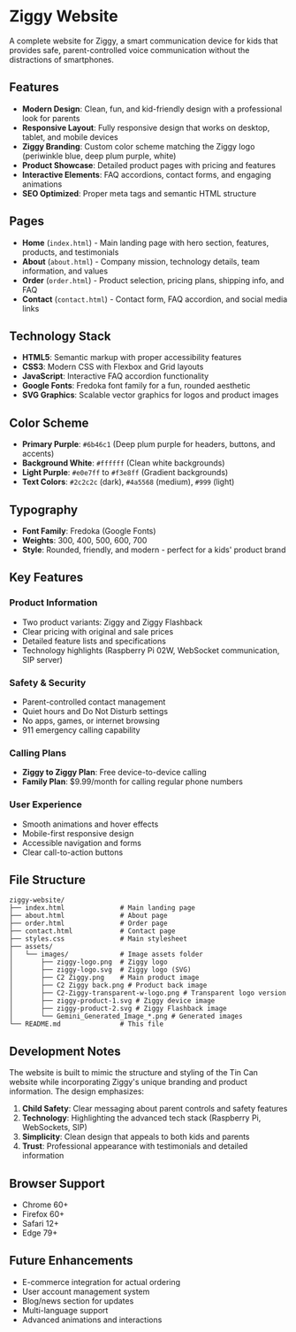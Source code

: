 # Ziggy Website

A complete website for Ziggy, a smart communication device for kids that provides safe, parent-controlled voice communication without the distractions of smartphones.

## Features

- **Modern Design**: Clean, fun, and kid-friendly design with a professional look for parents
- **Responsive Layout**: Fully responsive design that works on desktop, tablet, and mobile devices
- **Ziggy Branding**: Custom color scheme matching the Ziggy logo (periwinkle blue, deep plum purple, white)
- **Product Showcase**: Detailed product pages with pricing and features
- **Interactive Elements**: FAQ accordions, contact forms, and engaging animations
- **SEO Optimized**: Proper meta tags and semantic HTML structure

## Pages

- **Home** (`index.html`) - Main landing page with hero section, features, products, and testimonials
- **About** (`about.html`) - Company mission, technology details, team information, and values
- **Order** (`order.html`) - Product selection, pricing plans, shipping info, and FAQ
- **Contact** (`contact.html`) - Contact form, FAQ accordion, and social media links

## Technology Stack

- **HTML5**: Semantic markup with proper accessibility features
- **CSS3**: Modern CSS with Flexbox and Grid layouts
- **JavaScript**: Interactive FAQ accordion functionality
- **Google Fonts**: Fredoka font family for a fun, rounded aesthetic
- **SVG Graphics**: Scalable vector graphics for logos and product images

## Color Scheme

- **Primary Purple**: `#6b46c1` (Deep plum purple for headers, buttons, and accents)
- **Background White**: `#ffffff` (Clean white backgrounds)
- **Light Purple**: `#e0e7ff` to `#f3e8ff` (Gradient backgrounds)
- **Text Colors**: `#2c2c2c` (dark), `#4a5568` (medium), `#999` (light)

## Typography

- **Font Family**: Fredoka (Google Fonts)
- **Weights**: 300, 400, 500, 600, 700
- **Style**: Rounded, friendly, and modern - perfect for a kids' product brand

## Key Features

### Product Information
- Two product variants: Ziggy and Ziggy Flashback
- Clear pricing with original and sale prices
- Detailed feature lists and specifications
- Technology highlights (Raspberry Pi 02W, WebSocket communication, SIP server)

### Safety & Security
- Parent-controlled contact management
- Quiet hours and Do Not Disturb settings
- No apps, games, or internet browsing
- 911 emergency calling capability

### Calling Plans
- **Ziggy to Ziggy Plan**: Free device-to-device calling
- **Family Plan**: $9.99/month for calling regular phone numbers

### User Experience
- Smooth animations and hover effects
- Mobile-first responsive design
- Accessible navigation and forms
- Clear call-to-action buttons

## File Structure

```
ziggy-website/
├── index.html              # Main landing page
├── about.html              # About page
├── order.html              # Order page
├── contact.html            # Contact page
├── styles.css              # Main stylesheet
├── assets/
│   └── images/             # Image assets folder
│       ├── ziggy-logo.png  # Ziggy logo
│       ├── ziggy-logo.svg  # Ziggy logo (SVG)
│       ├── C2 Ziggy.png    # Main product image
│       ├── C2 Ziggy back.png # Product back image
│       ├── C2-Ziggy-transparent-w-logo.png # Transparent logo version
│       ├── ziggy-product-1.svg # Ziggy device image
│       ├── ziggy-product-2.svg # Ziggy Flashback image
│       └── Gemini_Generated_Image_*.png # Generated images
└── README.md               # This file
```

## Development Notes

The website is built to mimic the structure and styling of the Tin Can website while incorporating Ziggy's unique branding and product information. The design emphasizes:

1. **Child Safety**: Clear messaging about parent controls and safety features
2. **Technology**: Highlighting the advanced tech stack (Raspberry Pi, WebSockets, SIP)
3. **Simplicity**: Clean design that appeals to both kids and parents
4. **Trust**: Professional appearance with testimonials and detailed information

## Browser Support

- Chrome 60+
- Firefox 60+
- Safari 12+
- Edge 79+

## Future Enhancements

- E-commerce integration for actual ordering
- User account management system
- Blog/news section for updates
- Multi-language support
- Advanced animations and interactions
